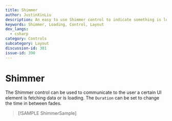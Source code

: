 ```yaml
---
title: Shimmer
author: JustinXinLiu
description: An easy to use Shimmer control to indicate something is loading.
keywords: Shimmer, Loading, Control, Layout
dev_langs:
  - csharp
category: Controls
subcategory: Layout
discussion-id: 381
issue-id: 390
---
```

# Shimmer

The Shimmer control can be used to communicate to the user a certain UI element is fetching data or is loading. The `Duration` can be set to change the time in between fades.

> [!SAMPLE ShimmerSample]
